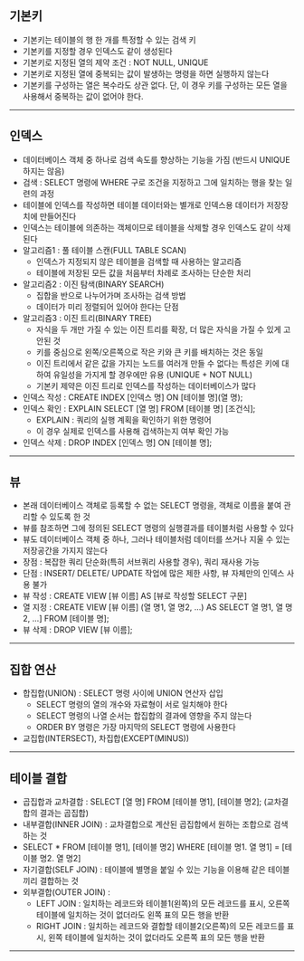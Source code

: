 ## 기본키
- 기본키는 테이블의 행 한 개를 특정할 수 있는 검색 키
- 기본키를 지정할 경우 인덱스도 같이 생성된다
- 기본키로 지정된 열의 제약 조건 : NOT NULL, UNIQUE
- 기본키로 지정된 열에 중복되는 값이 발생하는 명령을 하면 실행하지 않는다
- 기본키를 구성하는 열은 복수라도 상관 없다. 단, 이 경우 키를 구성하는 모든 열을 사용해서 중복하는 값이 없어야 한다.
---
## 인덱스
- 데이터베이스 객체 중 하나로 검색 속도를 향상하는 기능을 가짐 (반드시 UNIQUE 하지는 않음)
- 검색 : SELECT 명령에 WHERE 구로 조건을 지정하고 그에 일치하는 행을 찾는 일련의 과정
- 테이블에 인덱스를 작성하면 테이블 데이터와는 별개로 인덱스용 데이터가 저장장치에 만들어진다
- 인덱스는 테이블에 의존하는 객체이므로 테이블을 삭제할 경우 인덱스도 같이 삭제된다
- 알고리즘1 : 풀 테이블 스캔(FULL TABLE SCAN)
	- 인덱스가 지정되지 않은 테이블을 검색할 때 사용하는 알고리즘
	- 테이블에 저장된 모든 값을 처음부터 차례로 조사하는 단순한 처리
- 알고리즘2 : 이진 탐색(BINARY SEARCH)
	- 집합을 반으로 나누어가며 조사하는 검색 방법
	- 데이터가 미리 정렬되어 있어야 한다는 단점
- 알고리즘3 : 이진 트리(BINARY TREE)
	- 자식을 두 개만 가질 수 있는 이진 트리를 확장, 더 많은 자식을 가질 수 있게 고안된 것
	- 키를 중심으로 왼쪽/오른쪽으로 작은 키와 큰 키를 배치하는 것은 동일
	- 이진 트리에서 같은 값을 가지는 노드를 여러개 만들 수 없다는 특성은 키에 대하여 유일성을 가지게 할 경우에만 유용 (UNIQUE + NOT NULL)
	- 기본키 제약은 이진 트리로 인덱스를 작성하는 데이터베이스가 많다
- 인덱스 작성 : CREATE INDEX [인덱스 명] ON [테이블 명](열 명);	
- 인덱스 확인 : EXPLAIN SELECT [열 명] FROM [테이블 명] [조건식];
	- EXPLAIN :  쿼리의 실행 계획을 확인하기 위한 명령어
	- 이 경우 실제로 인덱스를 사용해 검색하는지 여부 확인 가능
- 인덱스 삭제 : DROP INDEX [인덱스 명] ON [테이블 명];
---
## 뷰
- 본래 데이터베이스 객체로 등록할 수 없는 SELECT 명령을, 객체로 이름을 붙여 관리할 수 있도록 한 것
- 뷰를 참조하면 그에 정의된 SELECT 명령의 실행결과를 테이블처럼 사용할 수 있다
- 뷰도 데이터베이스 객체 중 하나, 그러나 테이블처럼 데이터를 쓰거나 지울 수 있는 저장공간을 가지지 않는다
- 장점 : 복잡한 쿼리 단순화(특히 서브쿼리 사용할 경우), 쿼리 재사용 가능
- 단점 : INSERT/ DELETE/ UPDATE 작업에 많은 제한 사항, 뷰 자체만의 인덱스 사용 불가
- 뷰 작성 : CREATE VIEW [뷰 이름] AS [뷰로 작성할 SELECT 구문]
- 열 지정 : CREATE VIEW [뷰 이름] (열 명1, 열 명2, ...) AS SELECT 열 명1, 열 명2, ...] FROM [테이블 명];
- 뷰 삭제 : DROP VIEW [뷰 이름];
---
## 집합 연산
- 합집합(UNION) : SELECT 명령 사이에 UNION 연산자 삽입
	- SELECT 명령의 열의 개수와 자료형이 서로 일치해야 한다
	- SELECT 명령의 나열 순서는 합집합의 결과에 영향을 주지 않는다 
	- ORDER BY 명령은 가장 마지막의 SELECT 명령에 사용한다
- 교집합(INTERSECT), 차집합(EXCEPT(MINUS))
---
## 테이블 결합
- 곱집합과 교차결합 : SELECT [열 명] FROM [테이블 명1], [테이블 명2]; (교차결합의 결과는 곱집합)
- 내부결합(INNER JOIN) : 교차결합으로 계산된 곱집합에서 원하는 조합으로 검색하는 것
- SELECT * FROM [테이블 명1], [테이블 명2] WHERE [테이블 명1. 열 명1] = [테이블 명2. 열 명2]
- 자기결합(SELF JOIN) : 테이블에 별명을 붙일 수 있는 기능을 이용해 같은 테이블끼리 결합하는 것
- 외부결합(OUTER JOIN) :
	- LEFT JOIN : 일치하는 레코드와 테이블1(왼쪽)의 모든 레코드를 표시, 오른쪽 테이블에 일치하는 것이 없더라도 왼쪽 표의 모든 행을 반환
	- RIGHT JOIN : 일치하는 레코드와 결합할 테이블2(오른쪽)의 모든 레코드를 표시, 왼쪽 테이블에 일치하는 것이 없더라도 오른쪽 표의 모든 행을 반환
---

